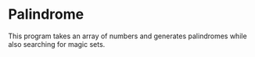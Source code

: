 # Palindrome 
 This program takes an array of numbers and generates palindromes while also searching for  magic sets.
